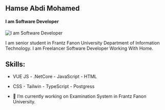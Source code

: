 ## Hamse Abdi Mohamed
#### I am Software Developer
![I am Software Developer](https://scontent.fhga3-1.fna.fbcdn.net/v/t39.30808-6/277733268_1312424865915369_2228430808140596707_n.png?_nc_cat=100&ccb=1-5&_nc_sid=e3f864&_nc_ohc=Fhja0Nvs7zgAX8YtgPY&_nc_ht=scontent.fhga3-1.fna&oh=00_AT-B4mAtqpJH1cEIR6lHGTlY38YQq96AnpUMWQrtP2M43w&oe=625151F7)

I am senior student in Frantz Fanon University Department of Information Technology. I am Freelancer Software Developer Working With Home.

## Skills: 
- VUE JS  -  .NetCore  -  JavaScript  -  HTML 
- CSS  -  Tailwin  -  TypeScript  -  Postgress

- 🔭 I’m currently working on Examination System in Frantz Fanon University. 




